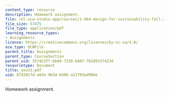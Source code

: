 ```yaml
---
content_type: resource
description: Homework assignment.
file: /ol-ocw-studio-app/courses/1-964-design-for-sustainability-fall-2006/874201fda83e9b3d6486a11793ad986e_assn3.pdf
file_size: 57475
file_type: application/pdf
learning_resource_types:
- Assignments
license: https://creativecommons.org/licenses/by-nc-sa/4.0/
ocw_type: OCWFile
parent_title: Assignments
parent_type: CourseSection
parent_uid: 357423f7-bb89-7258-6407-76289337423d
resourcetype: Document
title: assn3.pdf
uid: 874201fd-a83e-9b3d-6486-a11793ad986e
---
```

Homework assignment.